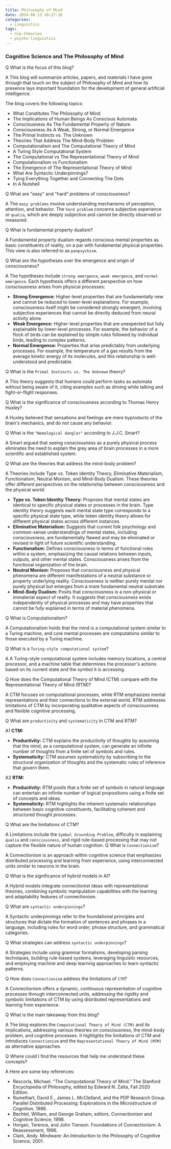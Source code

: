 ```yaml
---
title: Philosophy of Mind
date: 2024-08-13 18:27:10
categories:
  - Linguistics
tags:
  - nlp-theories
  - psycho-linguistics
---
```


### Cognitive Science and The Philosophy of Mind
<span class="label label-danger">Q</span> What is the focus of this blog?</span>

<span class="label label-success">A</span> This blog will summarize articles, papers, and materials I have gone through that touch on the subject of Philosophy of Mind and how its presence lays important foundation for the development of general artificial intelligence.


The blog covers the following topics:
<ul>
  <li>What Constitutes The Philosophy of Mind</li>
  <li>The Implications of Human Beings As Conscious Automata</li>
  <li>Consciousness As The Fundamental Property of Nature</li>
  <li>Consciousness As A Weak, Strong, or Normal Emergence</li>
  <li>The Primal Instincts vs. The Unknown</li>
  <li>Theories That Address The Mind-Body Problem</li>
  <li>Computationalism and The Computational Theory of Mind</li>
  <li>A Turing Style Computational System</li>
  <li>The Computational vs The Representational Theory of Mind</li>
  <li>Computationalism vs Functionalism</li>
  <li>The Emergence of The Representational Theory of Mind</li>
  <li>What Are Syntactic Underpinnings?</li>
  <li>Tying Everything Together and Connecting The Dots</li>
  <li>In A Nutshell</li>
</ul>

<span class="label label-danger">Q</span> What are "easy" and "hard" problems of consciousness?</span>

<span class="label label-success">A</span> The `easy problems` involve understanding mechanisms of perception, attention, and behavior. The `hard problem` concerns subjective experience or `qualia`, which are deeply subjective and cannot be directly observed or measured.

<span class="label label-danger">Q</span> What is fundamental property dualism?</span>

<span class="label label-success">A</span> Fundamental property dualism regards conscious mental properties as basic constituents of reality, on a par with fundamental physical properties. This view is also referred to as `panpsychism`.

<span class="label label-danger">Q</span> What are the hypotheses over the emergence and origin of consciousness?</span>

<span class="label label-success">A</span> The hypotheses include `strong emergence`, `weak emergence`, and `normal emergence`. Each hypothesis offers a different perspective on how consciousness arises from physical processes:
<ul>
  <li><b>Strong Emergence:</b> Higher-level properties that are fundamentally new and cannot be reduced to lower-level explanations. For example, consciousness itself might be considered strongly emergent, involving subjective experiences that cannot be directly deduced from neural activity alone.</li>
  <li><b>Weak Emergence:</b> Higher-level properties that are unexpected but fully explainable by lower-level processes. For example, the behavior of a flock of birds can be explained by simple rules followed by individual birds, leading to complex patterns.</li>
  <li><b>Normal Emergence:</b> Properties that arise predictably from underlying processes. For example, the temperature of a gas results from the average kinetic energy of its molecules, and this relationship is well-understood and predictable.</li>
</ul>

<span class="label label-danger">Q</span> What is the `Primal Instincts vs. The Unknown` theory?</span>

<span class="label label-success">A</span> This theory suggests that humans could perform tasks as automata without being aware of it, citing examples such as driving while talking and fight-or-flight responses.

<span class="label label-danger">Q</span> What is the significance of consciousness according to Thomas Henry Huxley?</span>

<span class="label label-success">A</span> Huxley believed that sensations and feelings are mere byproducts of the brain's mechanics, and do not cause any behavior.

<span class="label label-danger">Q</span> What is the `"Nomological dangler"` according to J.J.C. Smart?</span>

<span class="label label-success">A</span> Smart argued that seeing consciousness as a purely physical process eliminates the need to explain the grey area of brain processes in a more scientific and established system.

<span class="label label-danger">Q</span> What are the theories that address the mind-body problem?</span>

<span class="label label-success">A</span> Theories include Type vs. Token Identity Theory, Eliminative Materialism, Functionalism, Neutral Monism, and Mind-Body Dualism. These theories offer different perspectives on the relationship between consciousness and the physical world:
<ul>
  <li><b>Type vs. Token Identity Theory:</b> Proposes that mental states are identical to specific physical states or processes in the brain. Type identity theory suggests each mental state type corresponds to a specific physical state type, while token identity theory allows for different physical states across different instances.</li>
  <li><b>Eliminative Materialism:</b> Suggests that current folk psychology and common-sense understandings of mental states, including consciousness, are fundamentally flawed and may be eliminated or revised in light of future scientific understanding.</li>
  <li><b>Functionalism:</b> Defines consciousness in terms of functional roles within a system, emphasizing the causal relations between inputs, outputs, and other mental states. Consciousness arises from the functional organization of the brain.</li>
  <li><b>Neutral Monism:</b> Proposes that consciousness and physical phenomena are different manifestations of a neutral substance or property underlying reality. Consciousness is neither purely mental nor purely physical but emerges from a more fundamental neutral substrate.</li>
  <li><b>Mind-Body Dualism:</b> Posits that consciousness is a non-physical or immaterial aspect of reality. It suggests that consciousness exists independently of physical processes and may have properties that cannot be fully explained in terms of material phenomena.</li>
</ul>

<span class="label label-danger">Q</span> What is Computationalism?</span>

<span class="label label-success">A</span> Computationalism holds that the mind is a computational system similar to a Turing machine, and core mental processes are computations similar to those executed by a Turing machine.

<span class="label label-danger">Q</span> What is a `Turing-style computational system`?</span>

<span class="label label-success">A</span> A Turing-style computational system includes memory locations, a central processor, and a machine table that determines the processor's actions based on its current state and the symbol it is accessing.

<span class="label label-danger">Q</span> How does the Computational Theory of Mind (CTM) compare with the Representational Theory of Mind (RTM)?</span>

<span class="label label-success">A</span> CTM focuses on computational processes, while RTM emphasizes mental representations and their connections to the external world. RTM addresses limitations of CTM by incorporating qualitative aspects of consciousness and flexible cognitive processing.

<span class="label label-danger">Q</span> What are `productivity` and `systematicity` in CTM and RTM?</span>
<p><span class="label label-success">A1</span>
<b>CTM:</b>
  <ul>
    <li><b>Productivity:</b> CTM explains the productivity of thoughts by assuming that the mind, as a computational system, can generate an infinite number of thoughts from a finite set of symbols and rules.</li>
    <li><b>Systematicity:</b> CTM assumes systematicity by subscribing to the structural organization of thoughts and the systematic rules of inference that govern them.</li>
  </ul>
  <p><span class="label label-success">A2</span>
  <b>RTM:</b>
  <ul>
    <li><b>Productivity:</b> RTM posits that a finite set of symbols in natural language can entertain an infinite number of logical propositions using a finite set of concepts and ideas.</li>
    <li><b>Systematicity:</b> RTM highlights the inherent systematic relationships between basic cognitive constituents, facilitating coherent and structured thought processes.</li>
  </ul>


<span class="label label-danger">Q</span> What are the limitations of CTM?</span>

<span class="label label-success">A</span> Limitations include the `Symbol Grounding Problem`, difficulty in explaining `qualia` and `consciousness`, and rigid rule-based processing that may not capture the flexible nature of human cognition.
<span class="label label-danger">Q</span> What is `Connectionism`?</span>

<span class="label label-success">A</span> Connectionism is an approach within cognitive science that emphasizes distributed processing and learning from experience, using interconnected units similar to neurons in the brain.</p>

<span class="label label-danger">Q</span> What is the significance of hybrid models in AI?</span>

<span class="label label-success">A</span> Hybrid models integrate connectionist ideas with representational theories, combining symbolic manipulation capabilities with the learning and adaptability features of connectionism.</p>

<span class="label label-danger">Q</span> What are `syntactic underpinnings`?</span>

<span class="label label-success">A</span> Syntactic underpinnings refer to the foundational principles and structures that dictate the formation of sentences and phrases in a language, including rules for word order, phrase structure, and grammatical categories.</p>

<span class="label label-danger">Q</span> What strategies can address `syntactic underpinnings`?</span>

<span class="label label-success">A</span> Strategies include using grammar formalisms, developing parsing techniques, building rule-based systems, leveraging linguistic resources, and employing machine and deep learning approaches to learn syntactic patterns.</p>

<span class="label label-danger">Q</span> How does `Connectionism` address the limitations of `CTM`?</span>

<span class="label label-success">A</span> Connectionism offers a dynamic, continuous representation of cognitive processes through interconnected units, addressing the rigidity and symbolic limitations of CTM by using distributed representations and learning from experience.</p>

<span class="label label-danger">Q</span> What is the main takeaway from this blog?</span>

<span class="label label-success">A</span> The blog explores the `Computational Theory of Mind (CTM)` and its implications, addressing various theories on consciousness, the mind-body problem, and cognitive processes. It highlights the limitations of CTM and introduces `Connectionism` and the `Representational Theory of Mind (RTM)` as alternative approaches.</p>

<span class="label label-danger">Q</span> Where could I find the resources that help me understand these concepts?</span>

<span class="label label-success">A</span> Here are some key references:</p>
<ul>
  <li>Rescorla, Michael. "The Computational Theory of Mind." The Stanford Encyclopedia of Philosophy, edited by Edward N. Zalta, Fall 2020 Edition.</li> <li>Rumelhart, David E., James L. McClelland, and the PDP Research Group. Parallel Distributed Processing: Explorations in the Microstructure of Cognition, 1986.</li>
  <li.Clark, Andy. Connectionism and Cognitive Architecture: A Critical Analysis, 1993.</li>
  <li>Bechtel, William, and George Graham, editors. Connectionism and Cognitive Science, 1998.</li>
  <li>Horgan, Terence, and John Tienson. Foundations of Connectionism: A Reassessment, 1996.</li>
  <li>Clark, Andy. Mindware: An Introduction to the Philosophy of Cognitive Science, 2001.</li>
</ul>
